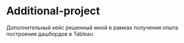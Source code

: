 # Additional-project
Дополнительный кейс решенный мной в рамках получения опыта построения дашбордов в Tableau
